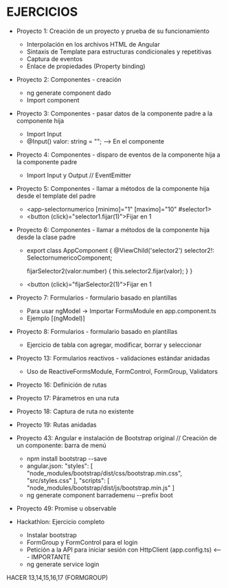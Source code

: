# EJERCICIOS

- Proyecto 1: Creación de un proyecto y prueba de su funcionamiento 
    * Interpolación en los archivos HTML de Angular
    * Sintaxis de Template para estructuras condicionales y repetitivas
    * Captura de eventos
    * Enlace de propiedades (Property binding)

- Proyecto 2: Componentes - creación
    * ng generate component dado
    * Import component

- Proyecto 3: Componentes - pasar datos de la componente padre a la componente hija
    * Import Input
    * @Input() valor: string = ""; --> En el componente

- Proyecto 4: Componentes - disparo de eventos de la componente hija a la componente padre
    * Import Input y Output // EventEmitter

- Proyecto 5: Componentes - llamar a métodos de la componente hija desde el template del padre
    * <app-selectornumerico [minimo]="1" [maximo]="10" #selector1></app-selectornumerico>
    * <button (click)="selector1.fijar(1)">Fijar en 1</button>

- Proyecto 6: Componentes - llamar a métodos de la componente hija desde la clase padre
    * export class AppComponent {
        @ViewChild('selector2') selector2!:     SelectornumericoComponent;

        fijarSelector2(valor:number) {
          this.selector2.fijar(valor);
        }
    }
    * <button (click)="fijarSelector2(1)">Fijar en 1</button>

- Proyecto 7: Formularios - formulario basado en plantillas
    * Para usar ngModel -> Importar FormsModule en app.component.ts
    * Ejemplo [(ngModel)]

- Proyecto 8: Formularios - formulario basado en plantillas
    * Ejercicio de tabla con agregar, modificar, borrar y seleccionar

- Proyecto 13: Formularios reactivos - validaciones estándar anidadas
    * Uso de ReactiveFormsModule, FormControl, FormGroup, Validators
- Proyecto 16: Definición de rutas
- Proyecto 17: Párametros en una ruta
- Proyecto 18: Captura de ruta no existente
- Proyecto 19: Rutas anidadas
- Proyecto 43: Angular e instalación de Bootstrap original // Creación de un componente: barra de menú
    * npm install bootstrap --save
    * angular.json:
     "styles": [
        "node_modules/bootstrap/dist/css/bootstrap.min.css",
        "src/styles.css"
      ],
      "scripts": [
        "node_modules/bootstrap/dist/js/bootstrap.min.js"
      ]
    * ng generate component barrademenu --prefix boot
- Proyecto 49: Promise u observable
- Hackathlon: Ejercicio completo
    * Instalar bootstrap
    * FormGroup y FormControl para el login
    * Petición a la API para iniciar sesión con HttpClient (app.config.ts) <--- IMPORTANTE
    * ng generate service login

HACER 13,14,15,16,17 (FORMGROUP)